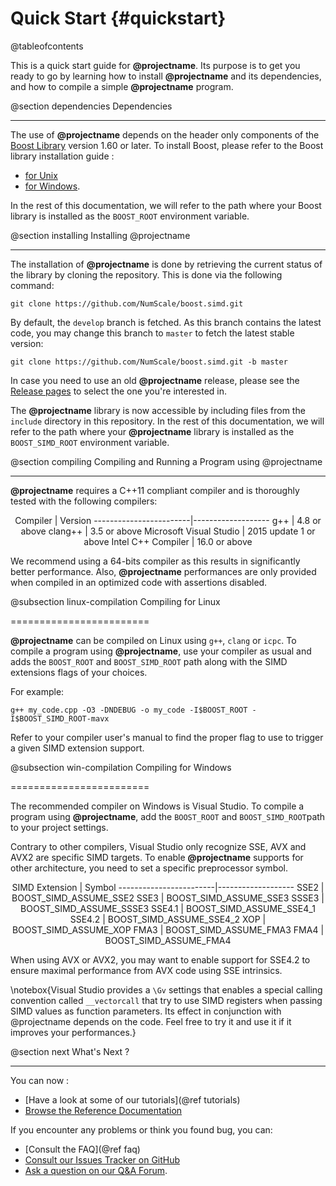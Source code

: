 Quick Start {#quickstart}
===========
@tableofcontents

This is a quick start guide for **@projectname**. Its purpose is to get you ready to go by learning
how to install **@projectname** and its dependencies, and how to compile a simple **@projectname** program.

@section dependencies Dependencies

----------------------------------

The use of **@projectname** depends on the header only components of the
[Boost Library](http://www.boost.org) version 1.60 or later. To install Boost,
please refer to the Boost library installation guide :

  - [for Unix](http://www.boost.org/doc/libs/release/more/getting_started/unix-variants.html)
  - [for Windows](http://www.boost.org/doc/libs/release/more/getting_started/windows.html).

In the rest of this documentation, we will refer to the path where your Boost library is installed
as the `BOOST_ROOT` environment variable.

@section installing Installing @projectname

-----------------------------------------

The installation of **@projectname** is done by retrieving the current status of the library by cloning the repository. This is done via the following command:

  `git clone https://github.com/NumScale/boost.simd.git`

By default, the `develop` branch is fetched. As this branch contains the latest code,
you may change this branch to `master` to fetch the latest stable version:

  `git clone https://github.com/NumScale/boost.simd.git -b master`

In case you need to use an old **@projectname** release, please see the
[Release pages](https://github.com/NumScale/boost.simd/releases) to select the one
you're interested in.

The **@projectname** library is now accessible by including files from the `include` directory
in this repository. In the rest of this documentation, we will refer to the path where your
**@projectname** library is installed as the `BOOST_SIMD_ROOT` environment variable.

@section compiling Compiling and Running a Program using @projectname

-------------------------------------

**@projectname** requires a C++11 compliant compiler and is thoroughly tested with the
following compilers:

<center>
Compiler                | Version
------------------------|-------------------
g++                     | 4.8 or above
clang++                 | 3.5 or above
Microsoft Visual Studio | 2015 update 1 or above
Intel C++ Compiler      | 16.0 or above
</center>

We recommend using a 64-bits compiler as this results in significantly better performance.
Also, **@projectname** performances are only provided when compiled in an optimized code with
assertions disabled.

@subsection linux-compilation Compiling for Linux

========================

**@projectname** can be compiled on Linux using `g++`, `clang` or `icpc`.
To compile a program using **@projectname**, use your compiler as usual and
adds the `BOOST_ROOT` and `BOOST_SIMD_ROOT` path along with the SIMD extensions
flags of your choices.

For example:

`g++ my_code.cpp -O3 -DNDEBUG -o my_code -I$BOOST_ROOT -I$BOOST_SIMD_ROOT-mavx`

Refer to your compiler user's manual to find the proper flag to use to trigger a given
SIMD extension support.

@subsection win-compilation Compiling for Windows

========================

The recommended compiler on Windows is Visual Studio. To compile a program using **@projectname**, add
the `BOOST_ROOT` and `BOOST_SIMD_ROOT`path to your project settings.

Contrary to other compilers, Visual Studio only recognize SSE, AVX and AVX2 are specific SIMD
targets. To enable **@projectname** supports for other architecture, you need to set a specific
preprocessor symbol.

<center>
SIMD Extension          | Symbol
------------------------|-------------------
SSE2                    | BOOST_SIMD_ASSUME_SSE2
SSE3                    | BOOST_SIMD_ASSUME_SSE3
SSSE3                   | BOOST_SIMD_ASSUME_SSSE3
SSE4.1                  | BOOST_SIMD_ASSUME_SSE4_1
SSE4.2                  | BOOST_SIMD_ASSUME_SSE4_2
XOP                     | BOOST_SIMD_ASSUME_XOP
FMA3                    | BOOST_SIMD_ASSUME_FMA3
FMA4                    | BOOST_SIMD_ASSUME_FMA4
</center>

When using AVX or AVX2, you may want to enable support for SSE4.2 to ensure maximal performance
from AVX code using SSE intrinsics.

\notebox{Visual Studio provides a `\Gv` settings that enables a special calling convention called
`__vectorcall` that try to use SIMD registers when passing SIMD values as function parameters. Its
effect in conjunction with @projectname depends on the code. Feel free to try it and use it if it
improves your performances.}

@section next What's Next ?

-------------------------------------

You can now :

  - [Have a look at some of our tutorials](@ref tutorials)
  - [Browse the Reference Documentation](modules.html)

If you encounter any problems or think you found bug, you can:
  - [Consult the FAQ](@ref faq)
  - [Consult our Issues Tracker on GitHub](https://github.com/NumScale/boost.simd/issues)
  - [Ask a question on our Q&A Forum](https://groups.google.com/forum/#!forum/boost-simd).
